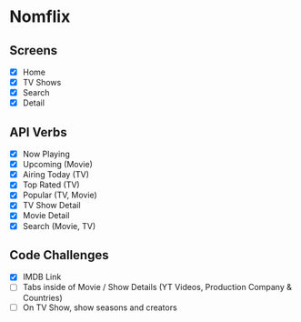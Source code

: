 # Nomflix

## Screens

- [x] Home
- [x] TV Shows
- [x] Search
- [x] Detail

## API Verbs

- [x] Now Playing
- [x] Upcoming (Movie)
- [x] Airing Today (TV)
- [x] Top Rated (TV)
- [x] Popular (TV, Movie)
- [x] TV Show Detail
- [x] Movie Detail
- [x] Search (Movie, TV)

## Code Challenges

- [x] IMDB Link
- [ ] Tabs inside of Movie / Show Details (YT Videos, Production Company & Countries)
- [ ] On TV Show, show seasons and creators
